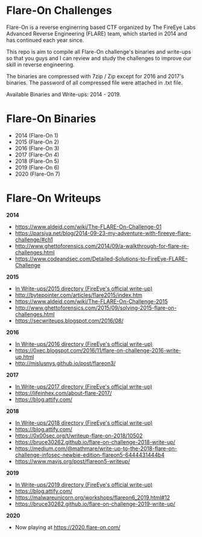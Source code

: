 # Flare-On Challenges
Flare-On is a reverse enginerring based CTF organized by The FireEye Labs Advanced Reverse Engineering (FLARE) team,  which started in 2014 and has continued each year since.

This repo is aim to compile all Flare-On challenge's binaries and write-ups so that you guys and I can review and study the challenges to improve our skill in reverse engineering.

The binaries are compressed with 7zip / Zip except for 2016 and 2017's binaries. The password of all compressed file were attached in .txt file.

Available Binaries and Write-ups: 2014 - 2019.

# Flare-On Binaries
- 2014 (Flare-On 1)
- 2015 (Flare-On 2)
- 2016 (Flare-On 3)
- 2017 (Flare-On 4)
- 2018 (Flare-On 5)
- 2019 (Flare-On 6)
- 2020 (Flare-On 7)

# Flare-On Writeups
**2014**
- https://www.aldeid.com/wiki/The-FLARE-On-Challenge-01
- https://parsiya.net/blog/2014-09-23-my-adventure-with-fireeye-flare-challenge/#ch1
- http://www.ghettoforensics.com/2014/09/a-walkthrough-for-flare-re-challenges.html
- https://www.codeandsec.com/Detailed-Solutions-to-FireEye-FLARE-Challenge

**2015**
- [In Write-ups/2015 directory (FireEye's official write-up)](https://flare-on.com/)
- http://bytepointer.com/articles/flare2015/index.htm
- https://www.aldeid.com/wiki/The-FLARE-On-Challenge-2015
- http://www.ghettoforensics.com/2015/09/solving-2015-flare-on-challenges.html
- https://secwriteups.blogspot.com/2016/08/

**2016**
- [In Write-ups/2016 directory (FireEye's official write-up)](https://flare-on.com/)
- https://0xec.blogspot.com/2016/11/flare-on-challenge-2016-write-up.html
- http://mislusnys.github.io/post/flareon3/

**2017**
- [In Write-ups/2017 directory (FireEye's official write-up)](https://flare-on.com/)
- https://lifeinhex.com/about-flare-2017/
- https://blog.attify.com/


**2018**
- [In Write-ups/2018 directory (FireEye's official write-up)](https://flare-on.com/)
- https://blog.attify.com/
- https://0x00sec.org/t/writeup-flare-on-2018/10502
- https://bruce30262.github.io/flare-on-challenge-2018-write-up/
- https://medium.com/@mathmare/write-up-to-the-2018-flare-on-challenge-infosec-newbie-edition-flareon5-6444431444b4
- https://www.mavjs.org/post/flareon5-writeup/

**2019**
- [In Write-ups/2019 directory (FireEye's official write-up)](https://flare-on.com/)
- https://blog.attify.com/
- https://malwareunicorn.org/workshops/flareon6_2019.html#12
- https://bruce30262.github.io/flare-on-challenge-2019-write-up/

**2020**
- Now playing at https://2020.flare-on.com/
